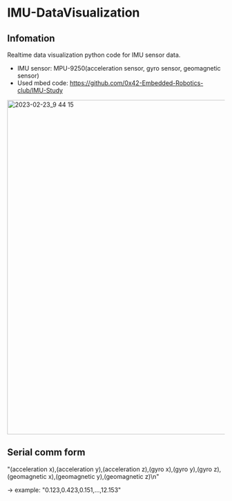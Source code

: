 # IMU-DataVisualization

## Infomation

Realtime data visualization python code for IMU sensor data.

- IMU sensor: MPU-9250(acceleration sensor, gyro sensor, geomagnetic sensor)
- Used mbed code: https://github.com/0x42-Embedded-Robotics-club/IMU-Study

<img width="773" alt="2023-02-23_9 44 15" src="https://user-images.githubusercontent.com/26504096/220912335-8f608451-1ef8-44bc-b15b-e3e23a3db521.png">

## Serial comm form

"(acceleration x),(acceleration y),(acceleration z),(gyro x),(gyro y),(gyro z),(geomagnetic x),(geomagnetic y),(geomagnetic z)\n"

-> example: "0.123,0.423,0.151,...,12.153"
